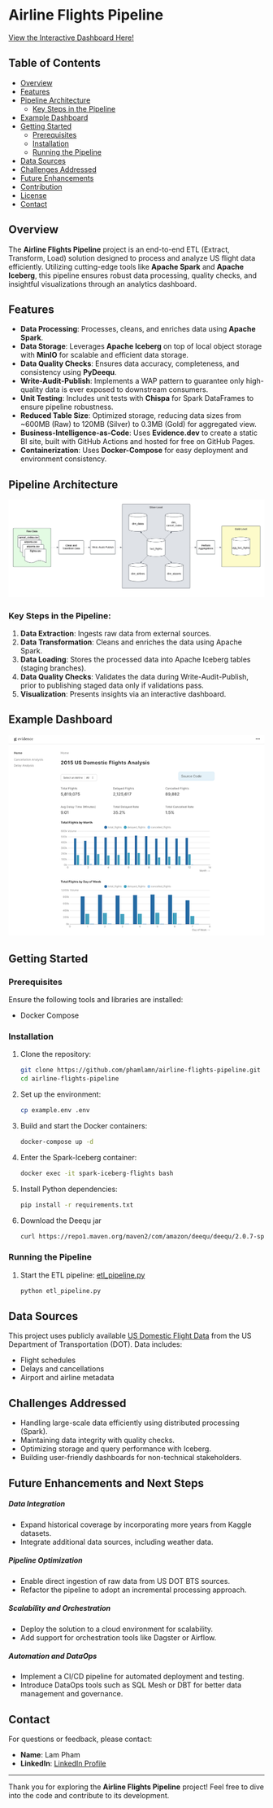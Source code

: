 # Airline Flights Pipeline

[View the Interactive Dashboard Here!](https://phamlamn.github.io/airline-flights-pipeline/)

## Table of Contents
- [Overview](#overview)
- [Features](#features)
- [Pipeline Architecture](#pipeline-architecture)
  - [Key Steps in the Pipeline](#key-steps-in-the-pipeline)
- [Example Dashboard](#example-dashboard)
- [Getting Started](#getting-started)
  - [Prerequisites](#prerequisites)
  - [Installation](#installation)
  - [Running the Pipeline](#running-the-pipeline)
- [Data Sources](#data-sources)
- [Challenges Addressed](#challenges-addressed)
- [Future Enhancements](#future-enhancements-and-next-steps)
- [Contribution](#contribution)
- [License](#license)
- [Contact](#contact)

## Overview

The **Airline Flights Pipeline** project is an end-to-end ETL (Extract, Transform, Load) solution designed to process and analyze US flight data efficiently. Utilizing cutting-edge tools like **Apache Spark** and **Apache Iceberg**, this pipeline ensures robust data processing, quality checks, and insightful visualizations through an analytics dashboard.

## Features
- **Data Processing**: Processes, cleans, and enriches data using **Apache Spark**.
- **Data Storage**: Leverages **Apache Iceberg** on top of local object storage with **MinIO** for scalable and efficient data storage.
- **Data Quality Checks**: Ensures data accuracy, completeness, and consistency using **PyDeequ**.
- **Write-Audit-Publish**: Implements a WAP pattern to guarantee only high-quality data is ever exposed to downstream consumers.
- **Unit Testing**: Includes unit tests with **Chispa** for Spark DataFrames to ensure pipeline robustness.
- **Reduced Table Size**: Optimized storage, reducing data sizes from ~600MB (Raw) to 120MB (Silver) to 0.3MB (Gold) for aggregated view.
- **Business-Intelligence-as-Code**: Uses **Evidence.dev** to create a static BI site, built with GitHub Actions and hosted for free on GitHub Pages.
- **Containerization**: Uses **Docker-Compose** for easy deployment and environment consistency.

## Pipeline Architecture
![Pipeline Architecture](images/flow_diagram.jpeg)

### Key Steps in the Pipeline:
1. **Data Extraction**: Ingests raw data from external sources.
2. **Data Transformation**: Cleans and enriches the data using Apache Spark.
3. **Data Loading**: Stores the processed data into Apache Iceberg tables (staging branches).
4. **Data Quality Checks**: Validates the data during Write-Audit-Publish, prior to publishing staged data only if validations pass.
5. **Visualization**: Presents insights via an interactive dashboard.

## Example Dashboard
![Dashboard Preview](images/example_dashboard.png)

## Getting Started
### Prerequisites
Ensure the following tools and libraries are installed:
- Docker Compose

### Installation
1. Clone the repository:
   ```bash
   git clone https://github.com/phamlamn/airline-flights-pipeline.git
   cd airline-flights-pipeline
    ```

2. Set up the environment:
    ```sh
    cp example.env .env
    ```

3. Build and start the Docker containers:
    ```sh
    docker-compose up -d
    ```

4. Enter the Spark-Iceberg container:
    ```sh
    docker exec -it spark-iceberg-flights bash
    ```

5. Install Python dependencies:
    ```sh
    pip install -r requirements.txt
    ```

5. Download the Deequ jar
    ```sh
    curl https://repo1.maven.org/maven2/com/amazon/deequ/deequ/2.0.7-spark-3.5/deequ-2.0.7-spark-3.5.jar -Lo /opt/spark/jars/deequ-2.0.7-spark-3.5.jar
    ```

### Running the Pipeline
1. Start the ETL pipeline: [etl_pipeline.py](src/jobs/etl_pipeline.py)
   ```bash
   python etl_pipeline.py
   ```

## Data Sources
This project uses publicly available [US Domestic Flight Data](https://www.kaggle.com/datasets/usdot/flight-delays) from the US Department of Transportation (DOT). Data includes:
- Flight schedules
- Delays and cancellations
- Airport and airline metadata

## Challenges Addressed
- Handling large-scale data efficiently using distributed processing (Spark).
- Maintaining data integrity with quality checks.
- Optimizing storage and query performance with Iceberg.
- Building user-friendly dashboards for non-technical stakeholders.

## Future Enhancements and Next Steps
##### Data Integration
- Expand historical coverage by incorporating more years from Kaggle datasets.
- Integrate additional data sources, including weather data.

##### Pipeline Optimization
- Enable direct ingestion of raw data from US DOT BTS sources.
- Refactor the pipeline to adopt an incremental processing approach.

##### Scalability and Orchestration
- Deploy the solution to a cloud environment for scalability.
- Add support for orchestration tools like Dagster or Airflow.

##### Automation and DataOps
- Implement a CI/CD pipeline for automated deployment and testing.
- Introduce DataOps tools such as SQL Mesh or DBT for better data management and governance.

## Contact
For questions or feedback, please contact:
- **Name**: Lam Pham
- **LinkedIn**: [LinkedIn Profile](https://www.linkedin.com/in/lam-pham-71105522b/)

---
Thank you for exploring the **Airline Flights Pipeline** project! Feel free to dive into the code and contribute to its development.